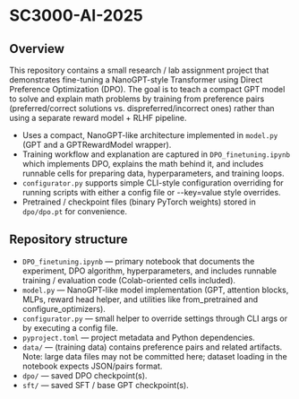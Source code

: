 # SC3000-AI-2025

## Overview

This repository contains a small research / lab assignment project that demonstrates fine-tuning a NanoGPT-style Transformer using Direct Preference Optimization (DPO). The goal is to teach a compact GPT model to solve and explain math problems by training from preference pairs (preferred/correct solutions vs. dispreferred/incorrect ones) rather than using a separate reward model + RLHF pipeline.

- Uses a compact, NanoGPT-like architecture implemented in `model.py` (GPT and a GPTRewardModel wrapper).
- Training workflow and explanation are captured in `DPO_finetuning.ipynb` which implements DPO, explains the math behind it, and includes runnable cells for preparing data, hyperparameters, and training loops.
- `configurator.py` supports simple CLI-style configuration overriding for running scripts with either a config file or --key=value style overrides.
- Pretrained / checkpoint files (binary PyTorch weights) stored in `dpo/dpo.pt` for convenience.

## Repository structure

- `DPO_finetuning.ipynb` — primary notebook that documents the experiment, DPO algorithm, hyperparameters, and includes runnable training / evaluation code (Colab-oriented cells included).
- `model.py` — NanoGPT-like model implementation (GPT, attention blocks, MLPs, reward head helper, and utilities like from_pretrained and configure_optimizers).
- `configurator.py` — small helper to override settings through CLI args or by executing a config file.
- `pyproject.toml` — project metadata and Python dependencies.
- `data/` — (training data) contains preference pairs and related artifacts. Note: large data files may not be committed here; dataset loading in the notebook expects JSON/pairs format.
- `dpo/` — saved DPO checkpoint(s).
- `sft/` — saved SFT / base GPT checkpoint(s).
